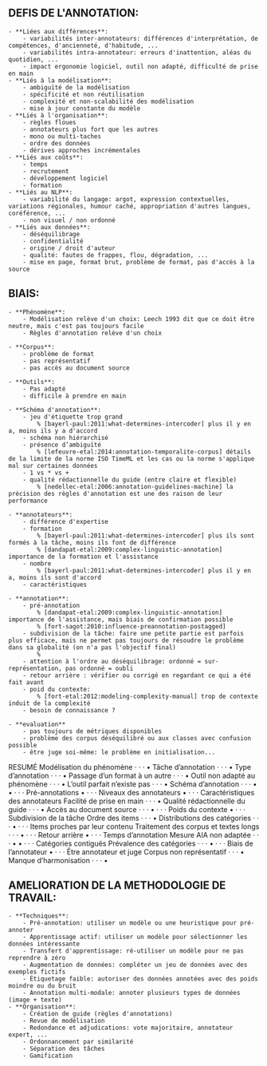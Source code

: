 
## DEFIS DE L'ANNOTATION:
	- **Liées aux différences**:
		- variabilités inter-annotateurs: différences d'interprétation, de compétences, d'ancienneté, d'habitude, ...
		- variabilités intra-annotateur: erreurs d'inattention, aléas du quotidien, ...
		- impact ergonomie logiciel, outil non adapté, difficulté de prise en main
	- **Liés à la modélisation**:
		- ambiguïté de la modélisation
		- spécificité et non réutilisation
		- complexité et non-scalabilité des modélisation
		- mise à jour constante du modèle
	- **Liés à l'organisation**:
		- règles floues
		- annotateurs plus fort que les autres
		- mono ou multi-taches
		- ordre des données
		- dérives approches incrémentales
	- **Liés aux coûts**:
		- temps
		- recrutement
		- développement logiciel
		- formation
	- **Liés au NLP**:
		- variabilité du langage: argot, expression contextuelles, variations régionales, humour caché, appropriation d'autres langues, coréférence, ...
		- non visuel / non ordonné
	- **Liés aux données**:
		- déséquilibrage
		- confidentialité
		- origine / droit d'auteur
		- qualité: fautes de frappes, flou, dégradation, ...
		- mise en page, format brut, problème de format, pas d'accès à la source
		
## BIAIS:

	- **Phénomène**:
		- Modélisation relève d'un choix: Leech 1993 dit que ce doit être neutre, mais c'est pas toujours facile
		- Règles d'annotation relève d'un choix

	- **Corpus**:
		- problème de format
		- pas représentatif
		- pas accès au document source

	- **Outils**:
		- Pas adapté
		- difficile à prendre en main

	- **Schéma d'annotation**:
		- jeu d'étiquette trop grand
			% [bayerl-paul:2011:what-determines-intercoder] plus il y en a, moins ils y a d'accord
		- schéma non hiérarchisé
		- présence d’ambiguïté
			% [lefeuvre-etal:2014:annotation-temporalite-corpus] détails de la limite de la norme ISO TimeML et les cas ou la norme s'applique mal sur certaines données
		- 1 vs * vs +
		- qualité rédactionnelle du guide (entre claire et flexible)
			% [nedellec-etal:2006:annotation-guidelines-machine] la précision des règles d'annotation est une des raison de leur performance

	- **annotateurs**:
		- différence d'expertise
		- formation
			% [bayerl-paul:2011:what-determines-intercoder] plus ils sont formés à la tâche, moins ils font de différence
			% [dandapat-etal:2009:complex-linguistic-annotation] importance de la formation et l'assistance
		- nombre
			% [bayerl-paul:2011:what-determines-intercoder] plus il y en a, moins ils sont d'accord
		- caractéristiques
			
	- **annotation**:
		- pré-annotation
			% [dandapat-etal:2009:complex-linguistic-annotation] importance de l'assistance, mais biais de confirmation possible
			% [fort-sagot:2010:influence-preannotation-postagged]
		- subdivision de la tâche: faire une petite partie est parfois plus efficace, mais ne permet pas toujours de résoudre le problème dans sa globalité (on n'a pas l'objectif final)
			%
		- attention à l'ordre au déséquilibrage: ordonné = sur-représentation, pas ordonné = oubli
		- retour arrière : vérifier ou corrigé en regardant ce qui a été fait avant
		- poid du contexte:
			% [fort-etal:2012:modeling-complexity-manual] trop de contexte induit de la complexité
		- besoin de connaissance ?

	- **evaluation**
		- pas toujours de métriques disponibles
		- problème des corpus déséquilibré ou aux classes avec confusion possible
		- être juge soi-même: le problème en initialisation...
		
RESUMÉ
Modélisation du phénomène · · · •
Tâche d’annotation · · · •
Type d’annotation · · · •
Passage d’un format à un autre · · · •
Outil non adapté au phénomène · · · •
L’outil parfait n’existe pas · · · •
Schéma d’annotation · · · •
• · · · Pré-annotations
• · · · Niveaux des annotateurs
• · · · Caractéristiques des annotateurs
Facilité de prise en main · · · •
Qualité rédactionnelle du guide · · · •
Accès au document source · · · • · · · Poids du contexte
• · · · Subdivision de la tâche
Ordre des items · · · •
Distributions des catégories · · · • · · · Items proches par leur contenu
Traitement des corpus et textes longs · · · • · · · Retour arrière
• · · · Temps d’annotation
Mesure AIA non adaptée · · · •
• · · · Catégories contiguës
Prévalence des catégories · · · • · · · Biais de l’annotateur
• · · · Être annotateur et juge
Corpus non représentatif · · · •
Manque d’harmonisation · · · •


## AMELIORATION DE LA METHODOLOGIE DE TRAVAIL:
	- **Techniques**:
		- Pré-annotation: utiliser un modèle ou une heuristique pour pré-annoter
		- Apprentissage actif: utiliser un modèle pour sélectionner les données intéressante
		- Transfert d'apprentissage: ré-utiliser un modèle pour ne pas reprendre à zéro
		- Augmentation de données: compléter un jeu de données avec des exemples fictifs
		- Étiquetage faible: autoriser des données annotées avec des poids moindre ou du bruit
		- Annotation multi-modale: annoter plusieurs types de données (image + texte)
	- **Organisation**:
		- Création de guide (règles d'annotations)
		- Revue de modélisation
		- Redondance et adjudications: vote majoritaire, annotateur expert, ...
		- Ordonnancement par similarité
		- Séparation des tâches
		- Gamification